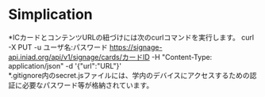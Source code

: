# Simplication
*ICカードとコンテンツURLの紐づけには次のcurlコマンドを実行します。
curl -X PUT -u ユーザ名:パスワード https://signage-api.iniad.org/api/v1/signage/cards/カードID -H "Content-Type: application/json" -d '{"url":"URL"}'<br>
*.gitignore内のsecret.jsファイルには、学内のデバイスにアクセスするための認証に必要なパスワード等が格納されています。